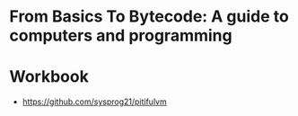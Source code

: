 # From Basics To Bytecode: A guide to computers and programming
# Workbook

* https://github.com/sysprog21/pitifulvm
